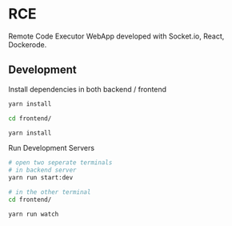 # RCE
Remote Code Executor WebApp developed with Socket.io, React, Dockerode.



## Development

Install dependencies in both backend / frontend
```bash
yarn install

cd frontend/

yarn install
```

Run Development Servers
```bash
# open two seperate terminals
# in backend server
yarn run start:dev

# in the other terminal
cd frontend/

yarn run watch
```
